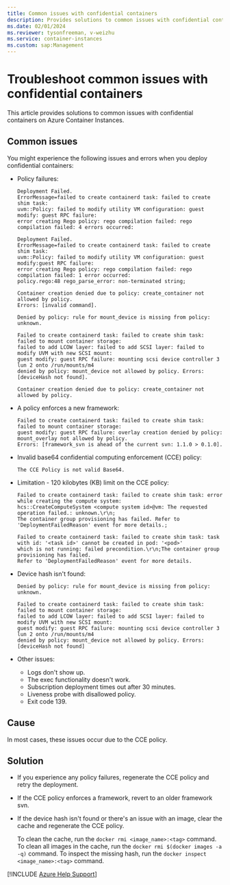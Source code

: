```yaml
---
title: Common issues with confidential containers
description: Provides solutions to common issues with confidential containers.
ms.date: 02/01/2024
ms.reviewer: tysonfreeman, v-weizhu
ms.service: container-instances
ms.custom: sap:Management
---
```

# Troubleshoot common issues with confidential containers

This article provides solutions to common issues with confidential containers on Azure Container Instances.

## Common issues

You might experience the following issues and errors when you deploy confidential containers:

- Policy failures:

    ```output
    Deployment Failed.
    ErrorMessage=failed to create containerd task: failed to create shim task:
    uvm::Policy: failed to modify utility VM configuration: guest modify: guest RPC failure:
    error creating Rego policy: rego compilation failed: rego compilation failed: 4 errors occurred:
    ```

    ```output
    Deployment Failed.
    ErrorMessage=failed to create containerd task: failed to create shim task:
    uvm::Policy: failed to modify utility VM configuration: guest modify:guest RPC failure:
    error creating Rego policy: rego compilation failed: rego compilation failed: 1 error occurred:
    policy.rego:48 rego_parse_error: non-terminated string;
    ```

    ```output
    Container creation denied due to policy: create_container not allowed by policy. 
    Errors: [invalid command].
    ```

    ```output
    Denied by policy: rule for mount_device is missing from policy: unknown.
    ```

    ```output
    Failed to create containerd task: failed to create shim task: failed to mount container storage:
    failed to add LCOW layer: failed to add SCSI layer: failed to modify UVM with new SCSI mount:
    guest modify: guest RPC failure: mounting scsi device controller 3 lun 2 onto /run/mounts/m4
    denied by policy: mount_device not allowed by policy. Errors: [deviceHash not found].
    ```

    ```output
    Container creation denied due to policy: create_container not allowed by policy. 
    ```

- A policy enforces a new framework:

    ```output
    Failed to create containerd task: failed to create shim task: failed to mount container storage:
    guest modify: guest RPC failure: overlay creation denied by policy: mount_overlay not allowed by policy.
    Errors: [framework_svn is ahead of the current svn: 1.1.0 > 0.1.0].
    ```

- Invalid base64 confidential computing enforcement (CCE) policy:

    ```output
    The CCE Policy is not valid Base64.
    ```

- Limitation - 120 kilobytes (KB) limit on the CCE policy:

    ```output
    Failed to create containerd task: failed to create shim task: error while creating the compute system:
    hcs::CreateComputeSystem <compute system id>@vm: The requested operation failed.: unknown.\r\n;
    The container group provisioning has failed. Refer to 'DeploymentFailedReason' event for more details.;
    ```
    
    ```output
    Failed to create containerd task: failed to create shim task: task with id: '<task id>' cannot be created in pod: '<pod>'
    which is not running: failed precondition.\r\n;The container group provisioning has failed.
    Refer to 'DeploymentFailedReason' event for more details.
    ```
- Device hash isn't found:

    ```output
    Denied by policy: rule for mount_device is missing from policy: unknown.
    ```

    ```output
    Failed to create containerd task: failed to create shim task: failed to mount container storage:
    failed to add LCOW layer: failed to add SCSI layer: failed to modify UVM with new SCSI mount:
    guest modify: guest RPC failure: mounting scsi device controller 3 lun 2 onto /run/mounts/m4
    denied by policy: mount_device not allowed by policy. Errors: [deviceHash not found]
    ```
- Other issues:
  - Logs don't show up.
  - The exec functionality doesn't work.
  - Subscription deployment times out after 30 minutes.
  - Liveness probe with disallowed policy.
  - Exit code 139.

## Cause

In most cases, these issues occur due to the CCE policy.

## Solution

- If you experience any policy failures, regenerate the CCE policy and retry the deployment.

- If the CCE policy enforces a framework, revert to an older framework svn.

- If the device hash isn't found or there's an issue with an image, clear the cache and regenerate the CCE policy.

  To clean the cache, run the `docker rmi <image_name>:<tag>` command. To clean all images in the cache, run the `docker rmi $(docker images -a -q)` command. To inspect the missing hash, run the `docker inspect <image_name>:<tag>` command.

[!INCLUDE [Azure Help Support](../../includes/azure-help-support.md)]

